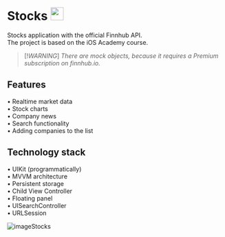 # Stocks <img src="https://github.com/Harnashevich/Stocks/assets/84876109/6a4fb83d-7dfc-40aa-9ced-d988c3d6ab19" width="30" height="30">

Stocks application with the official Finnhub API. <br />
The project is based on the iOS Academy course. <br />

> [!_WARNING_]
> _There are mock objects, because it requires a Premium subscription on finnhub.io._

## Features

• Realtime market data<br />
• Stock charts<br />
• Сompany news<br />
• Search functionality<br />
• Adding companies to the list<br />

## Technology stack

• UIKit (programmatically)<br />
• MVVM architecture<br />
• Persistent storage<br />
• Child View Controller<br />
• Floating panel<br />
• UISearchController<br />
• URLSession<br />

![imageStocks](https://github.com/Harnashevich/Stocks/assets/84876109/ffbbe111-0719-4934-be85-019d1b1a53f7)
